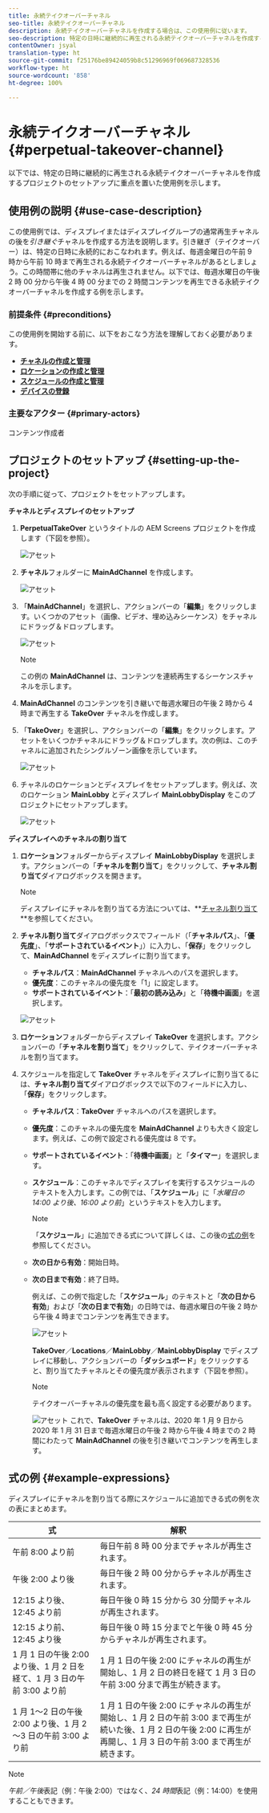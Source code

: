 ```yaml
---
title: 永続テイクオーバーチャネル
seo-title: 永続テイクオーバーチャネル
description: 永続テイクオーバーチャネルを作成する場合は、この使用例に従います。
seo-description: 特定の日時に継続的に再生される永続テイクオーバーチャネルを作成するプロジェクトのセットアップについては、この使用例に従います。
contentOwner: jsyal
translation-type: ht
source-git-commit: f25176be89424059b8c51296969f069687328536
workflow-type: ht
source-wordcount: '858'
ht-degree: 100%

---
```



# 永続テイクオーバーチャネル {#perpetual-takeover-channel}

以下では、特定の日時に継続的に再生される永続テイクオーバーチャネルを作成するプロジェクトのセットアップに重点を置いた使用例を示します。

## 使用例の説明 {#use-case-description}

この使用例では、ディスプレイまたはディスプレイグループの通常再生チャネルの後を&#x200B;*引き継ぐ*&#x200B;チャネルを作成する方法を説明します。引き継ぎ（テイクオーバー）は、特定の日時に永続的におこなわれます。例えば、毎週金曜日の午前 9 時から午前 10 時まで再生される永続テイクオーバーチャネルがあるとしましょう。この時間帯に他のチャネルは再生されません。以下では、毎週水曜日の午後 2 時 00 分から午後 4 時 00 分までの 2 時間コンテンツを再生できる永続テイクオーバーチャネルを作成する例を示します。

### 前提条件 {#preconditions}

この使用例を開始する前に、以下をおこなう方法を理解しておく必要があります。

* **[チャネルの作成と管理](managing-channels.md)**
* **[ロケーションの作成と管理](managing-locations.md)**
* **[スケジュールの作成と管理](managing-schedules.md)**
* **[デバイスの登録](device-registration.md)**

### 主要なアクター {#primary-actors}

コンテンツ作成者

## プロジェクトのセットアップ {#setting-up-the-project}

次の手順に従って、プロジェクトをセットアップします。

**チャネルとディスプレイのセットアップ**

1. **PerpetualTakeOver** というタイトルの AEM Screens プロジェクトを作成します（下図を参照）。

   ![アセット](assets/p_usecase1.png)

1. **チャネル**&#x200B;フォルダーに **MainAdChannel** を作成します。

   ![アセット](assets/p_usecase2.png)

1. 「**MainAdChannel**」を選択し、アクションバーの「**編集**」をクリックします。いくつかのアセット（画像、ビデオ、埋め込みシーケンス）をチャネルにドラッグ＆ドロップします。

   ![アセット](assets/p_usecase3.png)


   >[!NOTE]
   >この例の **MainAdChannel** は、コンテンツを連続再生するシーケンスチャネルを示します。

1. **MainAdChannel** のコンテンツを引き継いで毎週水曜日の午後 2 時から 4 時まで再生する **TakeOver** チャネルを作成します。

1. 「**TakeOver**」を選択し、アクションバーの「**編集**」をクリックします。アセットをいくつかチャネルにドラッグ＆ドロップします。次の例は、このチャネルに追加されたシングルゾーン画像を示しています。

   ![アセット](assets/p_usecase4.png)

1. チャネルのロケーションとディスプレイをセットアップします。例えば、次のロケーション **MainLobby** とディスプレイ **MainLobbyDisplay** をこのプロジェクトにセットアップします。

   ![アセット](assets/p_usecase5.png)

**ディスプレイへのチャネルの割り当て**

1. **ロケーション**&#x200B;フォルダーからディスプレイ **MainLobbyDisplay** を選択します。アクションバーの「**チャネルを割り当て**」をクリックして、**チャネル割り当て**&#x200B;ダイアログボックスを開きます。

   >[!NOTE]
   >ディスプレイにチャネルを割り当てる方法については、**[チャネル割り当て](channel-assignment.md)**を参照してください。

1. **チャネル割り当て**&#x200B;ダイアログボックスでフィールド（「**チャネルパス**」、「**優先度**」、「**サポートされているイベント**」）に入力し、「**保存**」をクリックして、**MainAdChannel** をディスプレイに割り当てます。

   * **チャネルパス**：**MainAdChannel** チャネルへのパスを選択します。
   * **優先度**：このチャネルの優先度を「1」に設定します。
   * **サポートされているイベント**：「**最初の読み込み**」と「**待機中画面**」を選択します。

   ![アセット](assets/p_usecase6.png)

1. **ロケーション**&#x200B;フォルダーからディスプレイ **TakeOver** を選択します。アクションバーの「**チャネルを割り当て**」をクリックして、テイクオーバーチャネルを割り当てます。

1. スケジュールを指定して **TakeOver** チャネルをディスプレイに割り当てるには、**チャネル割り当て**&#x200B;ダイアログボックスで以下のフィールドに入力し、「**保存**」をクリックします。

   * **チャネルパス**：**TakeOver** チャネルへのパスを選択します。
   * **優先度**：このチャネルの優先度を **MainAdChannel** よりも大きく設定します。例えば、この例で設定される優先度は 8 です。
   * **サポートされているイベント**：「**待機中画面**」と「**タイマー**」を選択します。
   * **スケジュール**：このチャネルでディスプレイを実行するスケジュールのテキストを入力します。この例では、「**スケジュール**」に「*水曜日の 14:00 より後、16:00 より前*」というテキストを入力します。

      >[!NOTE]
      >「**スケジュール**」に追加できる式について詳しくは、この後の[式の例](#example-expressions)を参照してください。
   * **次の日から有効**：開始日時。
   * **次の日まで有効**：終了日時。

      例えば、この例で指定した「**スケジュール**」のテキストと「**次の日から有効**」および「**次の日まで有効**」の日時では、毎週水曜日の午後 2 時から午後 4 時までコンテンツを再生できます。


      ![アセット](assets/p_usecase7.png)

      **TakeOver**／**Locations**／**MainLobby**／**MainLobbyDisplay** でディスプレイに移動し、アクションバーの「**ダッシュボード**」をクリックすると、割り当てたチャネルとその優先度が表示されます（下図を参照）。

      >[!NOTE]
      >テイクオーバーチャネルの優先度を最も高く設定する必要があります。

      ![アセット](assets/p_usecase8.png)
これで、**TakeOver** チャネルは、2020 年 1 月 9 日から 2020 年 1 月 31 日まで毎週水曜日の午後 2 時から午後 4 時までの 2 時間にわたって **MainAdChannel** の後を引き継いでコンテンツを再生します。

## 式の例 {#example-expressions}

ディスプレイにチャネルを割り当てる際にスケジュールに追加できる式の例を次の表にまとめます。

| **式** | **解釈** |
|---|---|
| 午前 8:00 より前 | 毎日午前 8 時 00 分までチャネルが再生されます。 |
| 午後 2:00 より後 | 毎日午後 2 時 00 分からチャネルが再生されます。 |
| 12:15 より後、12:45 より前 | 毎日午後 0 時 15 分から 30 分間チャネルが再生されます。 |
| 12:15 より前、12:45 より後 | 毎日午後 0 時 15 分までと午後 0 時 45 分からチャネルが再生されます。 |
| 1 月 1 日の午後 2:00 より後、1 月 2 日を経て、1 月 3 日の午前 3:00 より前 | 1 月 1 日の午後 2:00 にチャネルの再生が開始し、1 月 2 日の終日を経て 1 月 3 日の午前 3:00 分まで再生が続きます。 |
| 1 月 1～2 日の午後 2:00 より後、1 月 2～3 日の午前 3:00 より前 | 1 月 1 日の午後 2:00 にチャネルの再生が開始し、1 月 2 日の午前 3:00 まで再生が続いた後、1 月 2 日の午後 2:00 に再生が再開し、1 月 3 日の午前 3:00 まで再生が続きます。 |

>[!NOTE]
>
>*午前／午後*&#x200B;表記（例：午後 2:00）ではなく、_24 時間_&#x200B;表記（例：14:00）を使用することもできます。
